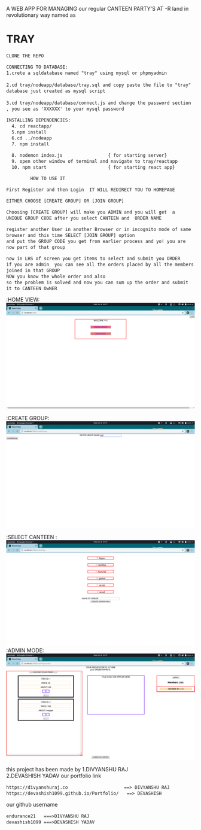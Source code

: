  A WEB APP FOR MANAGING our regular CANTEEN PARTY'S AT -R land in revolutionary way named as 
 
 # TRAY
 
 
 
 
 ```
 CLONE THE REPO 
```

```
CONNECTING TO DATABASE:
1.crete a sqldatabase named "tray" using mysql or phpmyadmin

2.cd tray/nodeapp/database/tray.sql and copy paste the file to "tray" database just created as mysql script

3.cd tray/nodeapp/database/connect.js and change the password section , you see as 'XXXXXX' to your mysql password 
```
```
INSTALLING DEPENDENCIES:
  4. cd reactapp/ 
  5.npm install 
  6.cd ../nodeapp 
  7. npm install 
```

```
  8. nodemon index.js                 { for starting server}
  9. open other window of terminal and navigate to tray/reactapp
  10. npm start                       { for starting react app}
```



```
         HOW TO USE IT
```

```
First Register and then Login  IT WILL REDIRECT YOU TO HOMEPAGE 
```

```
EITHER CHOOSE [CREATE GROUP] OR [JOIN GROUP]
```
```
Choosing [CREATE GROUP] will make you ADMIN and you will get  a  UNIQUE GROUP CODE after you select CANTEEN and  ORDER NAME 
```
```
register another User in another Browser or in incognito mode of same browser and this time SELECT [JOIN GROUP] option 
and put the GROUP CODE you get from earlier process and yo! you are now part of that group
```
```
now in LHS of screen you get items to select and submit you ORDER
if you are admin  you can see all the orders placed by all the members joined in that GROUP 
NOW you know the whole order and also 
so the problem is solved and now you can sum up the order and submit it to CANTEEN OwNER
```


 :HOME VIEW:
![DEMO](https://github.com/endurance21/tray/blob/master/demoImages/pic11.png)

 :CREATE GROUP:
![DEMO](https://github.com/endurance21/tray/blob/master/demoImages/pic12.png) 

  :SELECT CANTEEN :
![DEMO](https://github.com/endurance21/tray/blob/master/demoImages/pic13.png)
\
  :ADMIN MODE:
![DEMO](https://github.com/endurance21/tray/blob/master/demoImages/pic14.png)

this project has been made by 
1.DIVYANSHU RAJ      
2.DEVASHISH YADAV
our portfolio link 

```
https://divyanshuraj.co                     ==> DIVYANSHU RAJ  
https://devashish1099.github.io/Portfolio/   ==> DEVASHISH 
```

our github username
```
endurance21   ===>DIVYANSHU RAJ
devashish1099 ===>DEVASHISH YADAV
```
